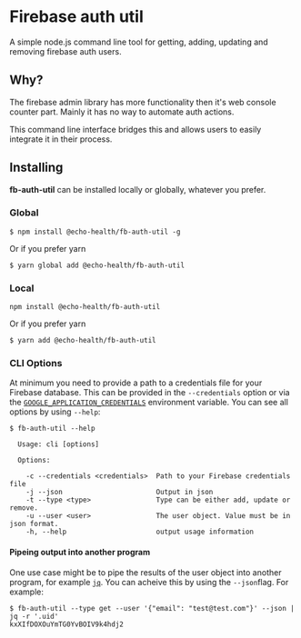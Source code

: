 # Firebase auth util
A simple node.js command line tool for getting, adding, updating and removing firebase auth users.

## Why?

The firebase admin library has more functionality then it's web console counter part. Mainly it 
has no way to automate auth actions. 

This command line interface bridges this and allows users to easily integrate it in their process.

## Installing
**fb-auth-util** can be installed locally or globally, whatever you prefer.

### Global
```
$ npm install @echo-health/fb-auth-util -g
```
Or if you prefer yarn
```
$ yarn global add @echo-health/fb-auth-util
```

### Local
```
npm install @echo-health/fb-auth-util
```
Or if you prefer yarn
```
$ yarn add @echo-health/fb-auth-util
```

### CLI Options
At minimum you need to provide a path to a credentials file for your Firebase database. This can be provided in the `--credentials` option or via the [`GOOGLE_APPLICATION_CREDENTIALS`](https://developers.google.com/identity/protocols/application-default-credentials) environment variable.
You can see all options by using `--help`:

```
$ fb-auth-util --help

  Usage: cli [options]

  Options:

    -c --credentials <credentials>  Path to your Firebase credentials file
    -j --json                       Output in json
    -t --type <type>                Type can be either add, update or remove.
    -u --user <user>                The user object. Value must be in json format.
    -h, --help                      output usage information
```

#### Pipeing output into another program
One use case might be to pipe the results of the user object into another program, for example [`jq`](https://stedolan.github.io/jq/). You can acheive this by using the `--json`flag. For example:

```
$ fb-auth-util --type get --user '{"email": "test@test.com"}' --json | jq -r '.uid'
kxXIfDOXOuYmTG0YvBOIV9k4hdj2
```